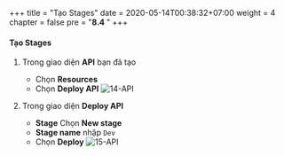 +++
title = "Tạo Stages"
date = 2020-05-14T00:38:32+07:00
weight = 4
chapter = false
pre = "<b>8.4 </b>"
+++

#### Tạo Stages

1. Trong giao diện **API** bạn đã tạo

   - Chọn **Resources**
   - Chọn **Deploy API**
     ![14-API](/images/9/9-api-14.png?width=90pc)

2. Trong giao diện **Deploy API**

   - **Stage** Chọn **New stage**
   - **Stage name** nhập `Dev`
   - Chọn **Deploy**
     ![15-API](/images/9/9-api-15.png?width=90pc)
